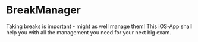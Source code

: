# BreakManager
Taking breaks is important - might as well manage them! This iOS-App shall help you with all the management you need for your next big exam.
